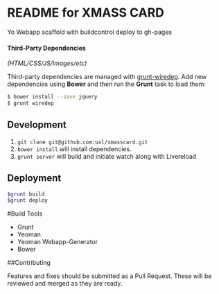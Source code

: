 # README for XMASS CARD

Yo Webapp scaffold with buildcontrol deploy to gh-pages

#### Third-Party Dependencies

*(HTML/CSS/JS/Images/etc)*

Third-party dependencies are managed with [grunt-wiredep](https://github.com/stephenplusplus/grunt-wiredep). Add new dependencies using **Bower** and then run the **Grunt** task to load them:

```sh
$ bower install --save jquery
$ grunt wiredep
```

## Development
1. `git clone git@github.com:uxl/xmasscard.git`
2. `bower install` will install dependencies.
3. `grunt server` will build and initiate watch along with Livereload

## Deployment
``` sh
$grunt build
$grunt deploy
```

#Build Tools

* Grunt
* Yeoman
* Yeoman Webapp-Generator
* Bower

##Contributing

Features and fixes should be submitted as a Pull Request. These will be reviewed and merged as they are ready.